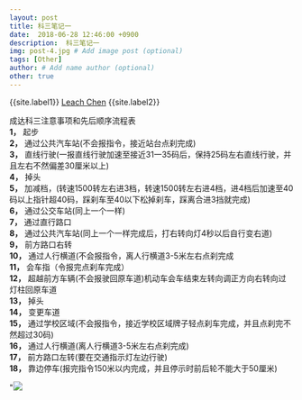 ```yaml
---
layout: post
title: 科三笔记一
date:  2018-06-28 12:46:00 +0900  
description:  科三笔记一
img: post-4.jpg # Add image post (optional)
tags: [Other]
author: # Add name author (optional)
other: true
---
```


{{site.label1}} <a href="https://www.leachchen.com/" target="\_blank">Leach Chen</a> {{site.label2}}

成达科三注意事项和先后顺序流程表 <br>
**1，** 起步 <br>
**2，** 通过公共汽车站(不会报指令，接近站台点刹完成) <br>
**3，** 直线行驶(一报直线行驶加速至接近31一35码后，保持25码左右直线行驶，并且左右不然偏差30厘米以上) <br>
**4，** 掉头 <br>
**5，** 加减档，(转速1500转左右进3档，转速1500转左右进4档，进4档后加速至40码以上指针超40码，踩刹车至40以下松掉刹车，踩离合进3挡就完成) <br>
**6，** 通过公交车站(同上一个一样) <br>
**7，** 通过直行路口 <br>
**8，** 通过公共汽车站(同上一个一样完成后，打右转向灯4秒以后自行变右道) <br>
**9，** 前方路口右转 <br>
**10，** 通过人行横道(不会报指令，离人行横道3-5米左右点刹完成 <br>
**11，** 会车指（令报完点刹车完成） <br>
**12，** 超越前方车辆(不会报驶回原车道)机动车会车结束左转向调正方向右转向过灯柱回原车道 <br>
**13，** 掉头 <br>
**14，** 变更车道 <br>
**15，** 通过学校区域(不会报指令，接近学校区域牌子轻点刹车完成，并且点刹完不然超过30码) <br>
**16，** 通过人行横道(离人行横道3-5米左右点刹完成) <br>
**17，** 前方路口左转(要在交通指示灯左边行驶) <br>
**18，** 靠边停车(报完指令150米以内完成，并且停示时前后轮不能大于50厘米) <br>

"<img src="{{site.imagepath}}/assets/img/blog/other/jiaolian/1.jpg"/>
